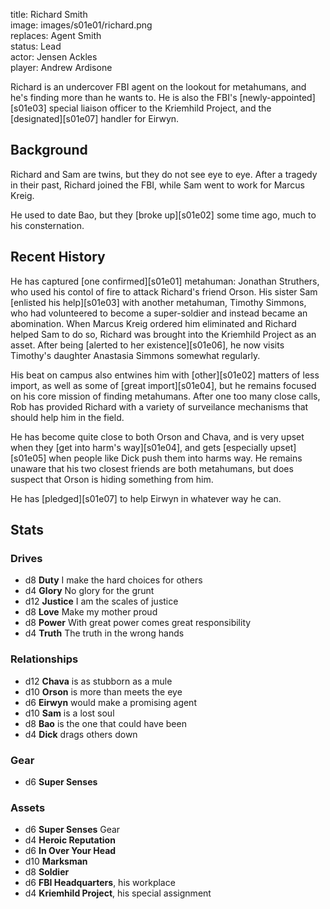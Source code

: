 title: Richard Smith  
image: images/s01e01/richard.png  
replaces: Agent Smith  
status: Lead  
actor: Jensen Ackles  
player: Andrew Ardisone  

Richard is an undercover FBI agent on the lookout for metahumans, and he's finding more than he wants to. He is also the FBI's [newly-appointed][s01e03] special liaison officer to the Kriemhild Project, and the [designated][s01e07] handler for Eirwyn.

## Background

Richard and Sam are twins, but they do not see eye to eye. After a tragedy in their past, Richard joined the FBI, while Sam went to work for Marcus Kreig.

He used to date Bao, but they [broke up][s01e02] some time ago, much to his consternation.

## Recent History

He has captured [one confirmed][s01e01] metahuman: Jonathan Struthers, who used his contol of fire to attack Richard's friend Orson. His sister Sam [enlisted his help][s01e03] with another metahuman, Timothy Simmons, who had volunteered to become a super-soldier and instead became an abomination. When Marcus Kreig ordered him eliminated and Richard helped Sam to do so, Richard was brought into the Kriemhild Project as an asset. After being [alerted to her existence][s01e06], he now visits Timothy's daughter Anastasia Simmons somewhat regularly.

His beat on campus also entwines him with [other][s01e02] matters of less import, as well as some of [great import][s01e04], but he remains focused on his core mission of finding metahumans. After one too many close calls, Rob has provided Richard with a variety of surveilance mechanisms that should help him in the field.

He has become quite close to both Orson and Chava, and is very upset when they [get into harm's way][s01e04], and gets [especially upset][s01e05] when people like Dick push them into harms way. He remains unaware that his two closest friends are both metahumans, but does suspect that Orson is hiding something from him.

He has [pledged][s01e07] to help Eirwyn in whatever way he can.

## Stats

### Drives

* d8 **Duty** I make the hard choices for others
* d4 **Glory** No glory for the grunt
* d12 **Justice** I am the scales of justice
* d8 **Love** Make my mother proud
* d8 **Power** With great power comes great responsibility
* d4 **Truth** The truth in the wrong hands

### Relationships

* d12 **Chava** is as stubborn as a mule
* d10 **Orson** is more than meets the eye
* d6 **Eirwyn** would make a promising agent
* d10 **Sam** is a lost soul
* d8 **Bao** is the one that could have been
* d4 **Dick** drags others down

### Gear

* d6 **Super Senses**

### Assets

* d6 **Super Senses** Gear
* d4 **Heroic Reputation**
* d6 **In Over Your Head**
* d10 **Marksman**
* d8 **Soldier**
* d6 **FBI Headquarters**, his workplace
* d4 **Kriemhild Project**, his special assignment
